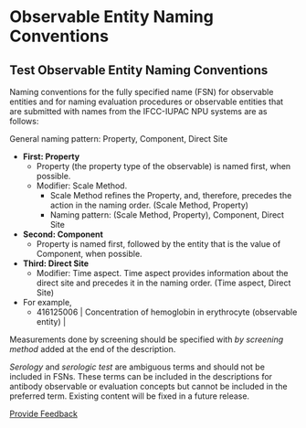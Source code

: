 # Observable Entity Naming Conventions

## Test Observable Entity Naming Conventions

Naming conventions for the fully specified name (FSN) for observable entities and for naming evaluation procedures or observable entities that are submitted with names from the IFCC-IUPAC NPU systems are as follows:

General naming pattern: Property, Component, Direct Site

* **First: Property**
  * Property (the property type of the observable) is named first, when possible.
  * Modifier: Scale Method.
    * Scale Method refines the Property, and, therefore, precedes the action in the naming order. (Scale Method, Property)
    * Naming pattern: (Scale Method, Property), Component, Direct Site
* **Second: Component**
  * Property is named first, followed by the entity that is the value of Component, when possible.
* **Third: Direct Site**
  * Modifier: Time aspect. Time aspect provides information about the direct site and precedes it in the naming order. (Time aspect, Direct Site)
* For example,
  * 416125006 | Concentration of hemoglobin in erythrocyte (observable entity) |

Measurements done by screening should be specified with _by screening method_ added at the end of the description.

_Serology_ and _serologic test_ are ambiguous terms and should not be included in FSNs. These terms can be included in the descriptions for antibody observable or evaluation concepts but cannot be included in the preferred term. Existing content will be fixed in a future release.






<a href="https://docs.google.com/forms/d/e/1FAIpQLScTmbZIf0UEQwYDkY27EEWBkaiYkHSbR0_9DmFrMLXoQLyL7Q/viewform?usp=pp_url&entry.1767247133=SCT+Editorial+Guide&entry.670899847=Observable%20Entity%20Naming%20Conventions" class="button primary">Provide Feedback</a>
